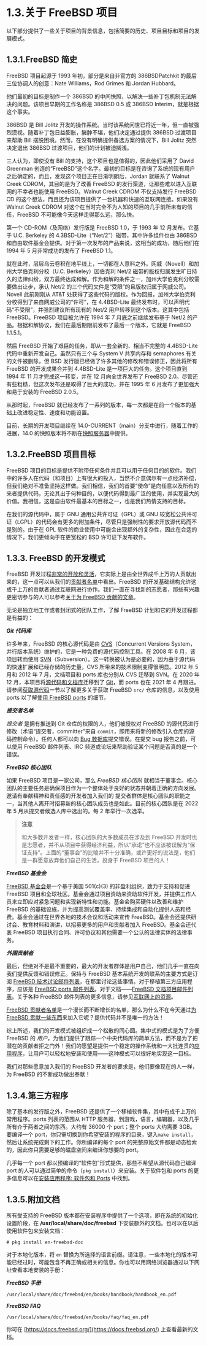# 1.3.关于 FreeBSD 项目

以下部分提供了一些关于项目的背景信息，包括简要的历史、项目目标和项目的发展模式。

## 1.3.1.FreeBSD 简史

FreeBSD 项目起源于 1993 年初，部分是来自非官方的 386BSDPatchkit 的最后三位协调人的创意：Nate Williams，Rod Grimes 和 Jordan Hubbard。

他们最初的目标是制作一个 386BSD 的中间快照，以解决一些补丁包机制无法解决的问题。该项目早期的工作名称是 386BSD 0.5 或 386BSD Interim，就是根据这个事实。

386BSD 是 Bill Jolitz 开发的操作系统。当时该系统问世已将近一年，但一直被强烈漠视。随着补丁包日益膨胀，臃肿不堪，他们决定通过提供 386BSD 过渡项目来帮助 Bill 摆脱困境。然而，在没有明确提供备选方案的情况下，Bill Jolitz 突然决定退出 386BSD 过渡项目，他们的计划被迫搁浅。

三人认为，即使没有 Bill 的支持，这个项目也是值得的，因此他们采用了 David Greenman 创造的“FreeBSD”这个名字。最初的目标是在咨询了系统的现有用户之后确定的，而且，发现这个项目正在日渐明朗后，Jordan 就联系了 Walnut Creek CDROM，其目的是为了改善 FreeBSD 的发行渠道，让那些难以进入互联网的不幸者也能使用 FreeBSD。Walnut Creek CDROM 不仅支持发行 FreeBSD CD 的这个想法，而且还为该项目提供了一台机器和快速的互联网连接。如果没有 Walnut Creek CDROM 对这个在当时完全不为人知的项目的几乎前所未有的信任，FreeBSD 不可能像今天这样走得那么远，那么快。

第一个 CD-ROM（及网络）发行版是 FreeBSD 1.0，于 1993 年 12 月发布。它基于 U.C. Berkeley 的 4.3BSD-Lite（“Net/2”）磁带，其中许多组件也由 386BSD 和自由软件基金会提供。对于第一次发布的产品来说，这相当的成功，随后他们在 1994 年 5 月非常成功的发布了 FreeBSD 1.1。

就在此时，层层乌云卷积在地平线上，一切都在人意料之外。网威（Novell）和加州大学伯克利分校（U.C. Berkeley）因伯克利 Net/2 磁带的版权归属发生旷日持久的法律纠纷，双方最终达成和解。作为和解的条件之一，加州大学伯克利分校需要做出让步，承认 Net/2 的三个代码文件是“受限”的且版权归属于网威公司。Novell 此前刚刚从 AT&T 处获得了这些代码的版权。作为回报，加州大学伯克利分校得到了来自网威公司的“许可”，在 4.4BSD-Lite 最终发布时，可以声明代码“不受限”，并强烈建议所有现有的 Net/2 用户转移到这个版本。这其中包括 FreeBSD。FreeBSD 项目被允许在 1994 年 7 月底之前继续发布基于 Net/2 的产品。根据和解协议，我们在最后期限前发布了最后一个版本，它就是 FreeBSD 1.1.5.1。

然后 FreeBSD 开始了艰巨的任务，即从一套全新的、相当不完整的 4.4BSD-Lite 代码中重新开发自己。虽然只有三个与 System V 共享内存和 semaphores 有关的文件被删除，但 BSD 发行版已经做了许多其他的修改和错误修正，因此将所有 FreeBSD 的开发成果合并到 4.4BSD-Lite 是一项巨大的任务。这个项目直到 1994 年 11 月才完成这一转变，并在 12 月向全世界发布了 FreeBSD 2.0。尽管还有些粗糙，但这次发布还是取得了巨大的成功，并在 1995 年 6 月发布了更加强大和易于安装的 FreeBSD 2.0.5。

从那时起，FreeBSD 就已经发布了一系列的版本，每一次都是在前一个版本的基础上改进稳定性、速度和功能设置。

目前，长期的开发项目继续在 14.0-CURRENT（main）分支中进行，随着工作的进展，14.0 的快照版本将不断在[快照服务器](https://download.freebsd.org/snapshots/)中提供。

## 1.3.2.FreeBSD 项目目标

FreeBSD 项目的目标是提供不附带任何条件并且可以用于任何目的的软件。我们中的许多人在代码（和项目）上有很大的投入，当然不介意偶尔有一点经济补偿，但我们绝对不准备坚持这样做。我们相信，我们的首要“使命”是向任意以及所有的来者提供代码，无论其出于何种目的，以便代码得到最广泛的使用，并实现最大的价值。我相信，这是自由软件最基本的目标之一，也是我们热情支持的目标。

在我们的源代码中，属于 GNU 通用公共许可证（GPL）或 GNU 较宽松公共许可证（LGPL）的代码会有更多的附加条件，尽管只是强制性的要求开放源代码而不是别的。由于在 GPL 软件的商业使用中可能会出现额外的复杂性，因此在合适的情况下，我们更倾向于在更宽松的 BSD 许可证下发布软件。

## 1.3.3. FreeBSD 的开发模式

FreeBSD 开发过程[非常的开放和灵活](https://docs.freebsd.org/en/books/dev-model/)，它实际上是由全世界成千上万的人贡献出来的，这一点可以从我们的[贡献者名单](https://docs.freebsd.org/en/articles/contributors/)中看出。FreeBSD 的开发基础结构允许这成千上万的贡献者通过互联网进行协作。我们一直在寻找新的志愿者，那些有兴趣更密切参与的人可以参考[关于为 FreeBSD 贡献的文章](https://docs.freebsd.org/en/articles/contributing/)。

无论是独立地工作或者封闭式的团队工作，了解 FreeBSD 计划和它的开发过程都是有益的：

_**Git 代码库**_

许多年来，FreeBSD 的核心源代码是由 [CVS](https://www.nongnu.org/cvs/)（Concurrent Versions System，并行版本系统）维护的，它是一种免费的源代码控制工具。在 2008 年 6 月，该项目转而使用 [SVN](https://subversion.apache.org/)（Subversion）。这一转换被认为是必要的，因为由于源代码的快速扩展和已经存储的历史量，CVS 所带来的技术限制变得很明显。2012 年 5 月和 2012 年 7 月，文档项目和 ports 库也分别从 CVS 迁移到 SVN。在 2020 年 12 月，本项目将[源代码和文档库](https://www.freebsd.org/status/report-2020-10-2020-12.html#Git-Migration-Working-Group)迁移到了 [Git](https://git-scm.com/)，而 ports 也在 2021 年 4 月跟进。请参阅[获取源代码](https://docs.freebsd.org/en/books/handbook/cutting-edge/index.html#synching)一节以了解更多关于获取 FreeBSD `src/` 仓库的信息，以及使用 ports 以了解[使用 FreeBSD ports](https://docs.freebsd.org/en/books/handbook/ports/index.html#ports-using) 的细节。

_**提交者名单**_

_提交者_ 是拥有推送到 Git 仓库的权限的人，他们被授权对 FreeBSD 的源代码进行修改（术语“提交者，committer”来自 `commit`，即用来将新的修改引入仓库的源码控制命令）。任何人都可以向 [Bug 数据库](https://bugs.freebsd.org/submit/)提交错误。在提交 bug 报告之前，可以使用 FreeBSD 邮件列表、IRC 频道或论坛来帮助验证某个问题是否真的是一个错误。

_**FreeBSD 核心团队**_

如果 FreeBSD 项目是一家公司，那么 _FreeBSD 核心团队_ 就相当于董事会。核心团队的主要任务是确保项目作为一个整体处于良好的状态并朝着正确的方向发展。邀请有奉献精神和责任感的开发者加入我们的 提交者群体是核心团队的职能之一，当其他人离开时招募新的核心团队成员也是如此。目前的核心团队是在 2022 年 5 月从提交者候选人库中选出的。每 2 年举行一次选举。

> **注意**
>
> 和大多数开发者一样，核心团队的大多数成员在涉及到 FreeBSD 开发时也是志愿者，并不从项目中获得经济利益，所以“承诺”也不应该被误解为“保证支持”。上面的“董事会”的比喻并不十分准确，或许更好的说法是，他们是一群愿意放弃他们自己的生活，投身于 FreeBSD 项目的人！

_**FreeBSD 基金会**_

[FreeBSD 基金会](https://freebsdfoundation.org/)是一个基于美国 501(c)(3) 的非盈利组织，致力于支持和促进 FreeBSD 项目和全球社区。基金会通过项目资助来资助软件开发，并提供工作人员来立即应对紧急问题和实现新特性和功能。基金会购买硬件以改善和维护 FreeBSD 的基础设施，并为提高测试覆盖率、持续集成和自动化提供人员和经费。基金会通过在世界各地的技术会议和活动来宣传 FreeBSD。基金会还提供研讨会、教育材料和演讲，以招募更多的用户和贡献者加入 FreeBSD。基金会还代表 FreeBSD 项目执行合同、许可协议和其他需要一个公认的法律实体的法律事务。

_**外围贡献者**_

最后，但绝对不是最不重要的，最大的开发者群体是用户自己，他们几乎一直在向我们提供反馈和错误修正。保持与 FreeBSD 基本系统开发的联系的主要方式是订阅 [FreeBSD 技术讨论邮件列表](https://lists.freebsd.org/subscription/freebsd-hackers)，在那里讨论这些事情。对于移植第三方应用程序，应该是 [FreeBSD ports 邮件列表](https://lists.freebsd.org/subscription/freebsd-ports)。对于文档——[FreeBSD 文档项目邮件列表](https://lists.freebsd.org/subscription/freebsd-doc)。关于各种 FreeBSD 邮件列表的更多信息，请参见[互联网上的资源](https://docs.freebsd.org/en/books/handbook/eresources/index.html#eresources)。

[FreeBSD 贡献者名单](https://docs.freebsd.org/en/articles/contributors/)是一个漫长而不断增长的名单，那么为什么不在今天通过[为 FreeBSD 贡献一些东西](https://docs.freebsd.org/en/articles/contributing/)来加入它呢？提供代码并不是唯一的方法！

综上所述，我们的开发模式被组织成一个松散的同心圆。集中式的模式是为了方便 FreeBSD 的 _用户_，为他们提供了跟踪一个中央代码库的简单方法，而不是为了把潜在的贡献者拒之门外！我们的愿望是提供一个稳定的操作系统和一大批连贯的[应用程序](https://docs.freebsd.org/en/books/handbook/ports/index.html#ports)，让用户可以轻松地安装和使用——这种模式可以很好地实现这一目标。

我们对那些愿意加入我们的 FreeBSD 开发者的要求是，他们要像现在的人一样，为 FreeBSD 的不断成功做出奉献！

## 1.3.4.第三方程序

除了基本的发行版之外，FreeBSD 还提供了一个移植软件集，其中有成千上万的常用程序。ports 列表的范围从 HTTP 服务器，到游戏，语言，编辑器，以及几乎所有介于两者之间的东西。大约有 36000 个 port；整个 ports 大约需要 3GB。要编译一个 port，你只需切换到你希望安装的程序的目录，键入`make install`，然后让系统完成剩下的工作。你所编译的每个 port 的完整原始文件都是动态检索的，因此你只需要足够的磁盘空间来编译你想要的 port。

几乎每一个 port 都以预编译的“软件包”形式提供，那些不希望从源代码自己编译 port 的人可以通过简单的命令（`pkg install`）来安装。关于软件包和 ports 的更多信息可以在[安装应用程序: 软件包和 Ports](https://docs.freebsd.org/en/books/handbook/ports/index.html#ports) 中找到。

## 1.3.5.附加文档

所有受支持的 FreeBSD 版本都在安装程序中提供了一个选项，即在系统的初始化设置阶段，在 **/usr/local/share/doc/freebsd** 下安装额外的文档。也可以在以后使用软件包来安装文档：

```
# pkg install en-freebsd-doc
```

对于本地化版本，将 `en` 替换为所选择的语言前缀。请注意，一些本地化的版本可能已经过时，可能包含不再正确或相关的信息。你也可以用网络浏览器通过以下网址查看本地安装的手册：

_**FreeBSD 手册**_

```
/usr/local/share/doc/freebsd/en/books/handbook/handbook_en.pdf
```

_**FreeBSD FAQ**_

```
/usr/local/share/doc/freebsd/en/books/faq/faq_en.pdf
```

你可在 [https://docs.freebsd.org/](https://docs.freebsd.org/) 上查看最新的文档。
